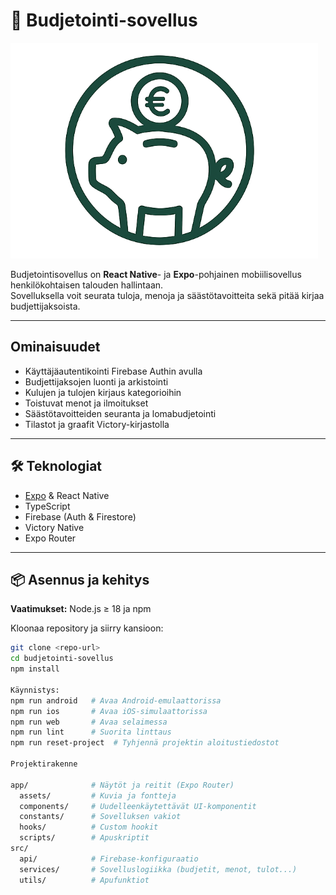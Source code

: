 # 🧾 Budjetointi-sovellus

![Logo](assets/images/budjetti_logo.png)

Budjetointisovellus on **React Native**- ja **Expo**-pohjainen mobiilisovellus henkilökohtaisen talouden hallintaan.  
Sovelluksella voit seurata tuloja, menoja ja säästötavoitteita sekä pitää kirjaa budjettijaksoista.

---

##  Ominaisuudet

- Käyttäjäautentikointi Firebase Authin avulla  
- Budjettijaksojen luonti ja arkistointi  
- Kulujen ja tulojen kirjaus kategorioihin  
- Toistuvat menot ja ilmoitukset  
- Säästötavoitteiden seuranta ja lomabudjetointi  
- Tilastot ja graafit Victory-kirjastolla  

---

## 🛠 Teknologiat

- [Expo](https://expo.dev/) & React Native  
- TypeScript  
- Firebase (Auth & Firestore)  
- Victory Native  
- Expo Router  

---

## 📦 Asennus ja kehitys

**Vaatimukset:** Node.js ≥ 18 ja npm  

Kloonaa repository ja siirry kansioon:

```bash
git clone <repo-url>
cd budjetointi-sovellus
npm install

Käynnistys:
npm run android   # Avaa Android-emulaattorissa
npm run ios       # Avaa iOS-simulaattorissa
npm run web       # Avaa selaimessa
npm run lint      # Suorita linttaus
npm run reset-project  # Tyhjennä projektin aloitustiedostot

Projektirakenne

app/              # Näytöt ja reitit (Expo Router)
  assets/         # Kuvia ja fontteja
  components/     # Uudelleenkäytettävät UI-komponentit
  constants/      # Sovelluksen vakiot
  hooks/          # Custom hookit
  scripts/        # Apuskriptit
src/
  api/            # Firebase-konfiguraatio
  services/       # Sovelluslogiikka (budjetit, menot, tulot...)
  utils/          # Apufunktiot



 
